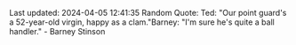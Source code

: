 Last updated: 2024-04-05 12:41:35
Random Quote: Ted: "Our point guard's a 52-year-old virgin, happy as a clam."Barney: "I'm sure he's quite a ball handler." - Barney Stinson